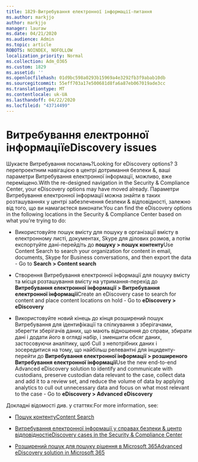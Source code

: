 ```yaml
---
title: 1829-Витребування електронної інформації-питання
ms.author: markjjo
author: markjjo
manager: lauraw
ms.date: 04/21/2020
ms.audience: Admin
ms.topic: article
ROBOTS: NOINDEX, NOFOLLOW
localization_priority: Normal
ms.collection: Adm_O365
ms.custom: 1829
ms.assetid: ''
ms.openlocfilehash: 01d9bc598a0293b15969a4e3292fb3f9abab10db
ms.sourcegitcommit: 55eff703a17e500681d8fa6a87eb067019ade3cc
ms.translationtype: MT
ms.contentlocale: uk-UA
ms.lasthandoff: 04/22/2020
ms.locfileid: "43714499"
---
```

# <a name="ediscovery-issues"></a><span data-ttu-id="a6874-102">Витребування електронної інформації</span><span class="sxs-lookup"><span data-stu-id="a6874-102">eDiscovery issues</span></span>

<span data-ttu-id="a6874-103">Шукаєте Витребування посилань?</span><span class="sxs-lookup"><span data-stu-id="a6874-103">Looking for eDiscovery options?</span></span> <span data-ttu-id="a6874-104">З перепроектним навігацією в центрі дотримання безпеки &, ваші параметри Витребування електронної інформації, можливо, вже переміщено.</span><span class="sxs-lookup"><span data-stu-id="a6874-104">With the re-designed navigation in the Security & Compliance Center, your eDiscovery options may have moved already.</span></span>  <span data-ttu-id="a6874-105">Параметри Витребування електронної інформації можна знайти в таких розташуваннях у центрі забезпечення безпеки & відповідності, залежно від того, що ви намагаєтеся виконати:</span><span class="sxs-lookup"><span data-stu-id="a6874-105">You can find the eDiscovery options in the following locations in the Security & Compliance Center based on what you're trying to do:</span></span>

- <span data-ttu-id="a6874-106">Використовуйте пошук вмісту для пошуку в організації вмісту в електронному листі, документах, Skype для ділових розмов, а потім експортуйте дані-перейдіть до **пошуку > пошук контенту**</span><span class="sxs-lookup"><span data-stu-id="a6874-106">Use Content Search to search your organization for content in email, documents, Skype for Business conversations, and then export the data - Go to **Search > Content search**</span></span>

- <span data-ttu-id="a6874-107">Створення Витребування електронної інформації для пошуку вмісту та місця розташування вмісту на утримання-перехід до **Витребування електронної інформації > Витребування електронної інформації**</span><span class="sxs-lookup"><span data-stu-id="a6874-107">Create an eDiscovery case to search for content and place content locations on hold - Go to **eDiscovery > eDiscovery**</span></span>

- <span data-ttu-id="a6874-108">Використовуйте новий кінець до кінця розширений пошук Витребування для ідентифікації та спілкування з зберігачами, зберегти зберігачів даних, що мають відношення до справи, збирати дані і додати його в огляді набір, і зменшити обсяг даних, застосовуючи аналітику, щоб Cull з непотрібних даних і зосередитися на тому, що найбільш релевантні для інциденту-перейти до **Витребування електронної інформації > розширеного Витребування електронної інформації**</span><span class="sxs-lookup"><span data-stu-id="a6874-108">Use the new end-to-end Advanced eDiscovery solution to identify and communicate with custodians, preserve custodian data relevant to the case, collect data and add it to a review set, and reduce the volume of data by applying analytics to cull out unnecessary data and focus on what most relevant to the case -  Go to **eDiscovery > Advanced eDiscovery**</span></span>

<span data-ttu-id="a6874-109">Докладні відомості див. у статтях:</span><span class="sxs-lookup"><span data-stu-id="a6874-109">For more information, see:</span></span>

- [<span data-ttu-id="a6874-110">Пошук контенту</span><span class="sxs-lookup"><span data-stu-id="a6874-110">Content Search</span></span>](https://docs.microsoft.com/office365/securitycompliance/content-search)

- [<span data-ttu-id="a6874-111">Витребування електронної інформації у справах безпеки & центр відповідності</span><span class="sxs-lookup"><span data-stu-id="a6874-111">eDiscovery cases in the Security & Compliance Center</span></span>](https://docs.microsoft.com/office365/securitycompliance/ediscovery-cases)

- [<span data-ttu-id="a6874-112">Розширений пошук для пошуку рішення в Microsoft 365</span><span class="sxs-lookup"><span data-stu-id="a6874-112">Advanced eDiscovery solution in Microsoft 365</span></span>](https://docs.microsoft.com/office365/securitycompliance/compliance20/overview-ediscovery-20)
